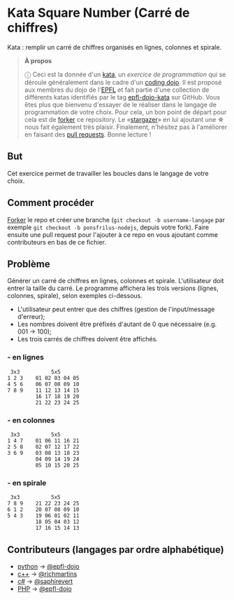 # Kata Square Number (Carré de chiffres)

Kata : remplir un carré de chiffres organisés en lignes, colonnes et spirale.

> **À propos**
>
> ⓘ Ceci est la donnée d'un [kata], un _exercice de programmation_ qui se
> déroule généralement dans le cadre d'un [coding dojo]. Il est proposé aux
> membres du dojo de l'[EPFL] et fait partie d'une collection de différents
> katas identifiés par le tag [epfl-dojo-kata] sur GitHub. Vous êtes plus que
> bienvenu d'essayer de le réaliser dans le langage de programmation de votre
> choix. Pour cela, un bon point de départ pour cela est de [forker] ce
> repository. Le «[stargazer]» en lui ajoutant une **☆** nous fait également
> très plaisir. Finalement, n'hésitez pas à l'améliorer en faisant des
> [pull requests]. Bonne lecture !

[kata]: https://fr.wikipedia.org/wiki/Coding_dojo#Kata
[coding dojo]: https://fr.wikipedia.org/wiki/Coding_dojo
[EPFL]: https://www,epfl.ch
[epfl-dojo-kata]: https://github.com/topics/epfl-dojo-kata
[forker]: https://docs.github.com/en/get-started/quickstart/fork-a-repo#forking-a-repository
[stargazer]: https://docs.github.com/en/get-started/exploring-projects-on-github/saving-repositories-with-stars
[pull requests]: https://docs.github.com/en/github/collaborating-with-pull-requests/proposing-changes-to-your-work-with-pull-requests/creating-a-pull-request#creating-the-pull-request


## But

Cet exercice permet de travailler les boucles dans le langage de votre choix.


## Comment procéder

[Forker](https://github.com/epfl-dojo/kata-squareNumbers/#fork-destination-box)
le repo et créer une branche (`git checkout -b username-langage` par exemple
`git checkout -b ponsfrilus-nodejs`, depuis votre fork). Faire ensuite une pull
request pour l'ajouter à ce repo en vous ajoutant comme contributeurs en bas de
ce fichier.


## Problème

Générer un carré de chiffres en lignes, colonnes et spirale. L'utilisateur doit
entrer la taille du carré. Le programme affichera les trois versions (lignes,
colonnes, spirale), selon exemples ci-dessous.

  * L'utilisateur peut entrer que des chiffres (gestion de l'input/message
    d'erreur);
  * Les nombres doivent être préfixés d'autant de 0 que nécessaire (e.g. 001 →
    100);
  * Les trois carrés de chiffres doivent être affichés.

### - en lignes
```
 3x3          5x5
1 2 3    01 02 03 04 05
4 5 6    06 07 08 09 10
7 8 9    11 12 13 14 15
         16 17 18 19 20
         21 22 23 24 25
```

### - en colonnes
```
 3x3          5x5
1 4 7    01 06 11 16 21
2 5 8    02 07 12 17 22
3 6 9    03 08 13 18 23
         04 09 14 19 24
         05 10 15 20 25
```

### - en spirale
```
 3x3          5x5
7 8 9    21 22 23 24 25
6 1 2    20 07 08 09 10
5 4 3    19 06 01 02 11
         18 05 04 03 12
         17 16 15 14 13
```


## Contributeurs (langages par ordre alphabétique)

* [python](./squareNumbers.py) → [@epfl-dojo](https://github.com/epfl-dojo)
* [c++](./squareNumbers.cpp) → [@richmartins](https://github.com/richmartins)
* [c#](./squareNumbers.cs) → [@saphirevert](https://github.com/saphirevert)
* [PHP](./squareNumbers.php) → [@epfl-dojo](https://github.com/epfl-dojo)
